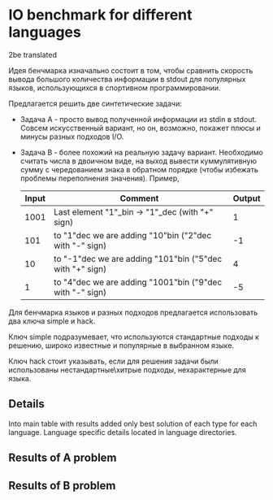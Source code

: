 # IO benchmark for different languages

2be translated



Идея бенчмарка изначально состоит в том, чтобы сравнить скорость вывода большого количества информации в stdout для популярных языков, использующихся в спортивном программировании.



Предлагается решить две синтетические задачи:

* Задача А - просто вывод полученной информации из stdin в stdout. Совсем искусственный вариант, но он, возможно, покажет плюсы и минусы разных подходов I/O.

* Задача B - более похожий на реальную задачу вариант. Необходимо считать числа в двоичном виде, на выход вывести куммулятивную сумму с чередованием знака в обратном порядке (чтобы избежать проблемы переполнения значения).
  Пример,

  | Input | Comment                                                  | Output |
  | ----- | -------------------------------------------------------- | ------ |
  | 1001  | Last element "1"_bin -> "1"_dec (with "+" sign)          | 1      |
  | 101   | to "1"dec we are adding "10"bin ("2"dec with "-" sign)   | -1     |
  | 10    | to "-1"dec we are adding "101"bin ("5"dec with "+" sign) | 4      |
  | 1     | to "4"dec we are adding "1001"bin ("9"dec with "-" sign) | -5     |

  

Для бенчмарка языков и разных подходов предлагается использовать два ключа simple и hack.

Ключ simple подразумевает, что используются стандартные подходы к решению, широко известные и популярные в выбранном языке.

Ключ hack стоит указывать, если для решения задачи были использованы нестандартные\хитрые подходы, нехарактерные для языка.

## Details

Into main table with results added only best solution of each type for each language. Language specific details located in language directories.

## Results of A problem

## Results of B problem

